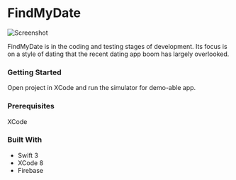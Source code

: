 # FindMyDate

![Screenshot](https://github.com/ChrisJohnDean/FindMyDate2.0/tree/master/images)

  FindMyDate is in the coding and testing stages of development. Its focus is on a style of dating that the recent dating app
  boom has largely overlooked.

### Getting Started
  Open project in XCode and run the simulator for demo-able app. 
  
### Prerequisites
  XCode

### Built With
  - Swift 3
  - XCode 8
  - Firebase
